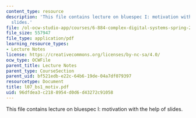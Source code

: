 ```yaml
---
content_type: resource
description: 'This file contains lecture on bluespec I: motivation with the help of
  slides.'
file: /ol-ocw-studio-app/courses/6-884-complex-digital-systems-spring-2005/96dfdea3c2188954d0d6d43272c91058_l07_bs1_motiv.pdf
file_size: 557947
file_type: application/pdf
learning_resource_types:
- Lecture Notes
license: https://creativecommons.org/licenses/by-nc-sa/4.0/
ocw_type: OCWFile
parent_title: Lecture Notes
parent_type: CourseSection
parent_uid: bf521edb-e22c-64b6-19de-04a7df079397
resourcetype: Document
title: l07_bs1_motiv.pdf
uid: 96dfdea3-c218-8954-d0d6-d43272c91058
---
```

This file contains lecture on bluespec I: motivation with the help of slides.